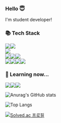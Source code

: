 <h3>Hello 😇</h3>
<p>I'm student developer!</p>

<h3>📚 Tech Stack</h3>
<p dir="auto">
<img src="https://img.shields.io/badge/-Django-092E20?logo=Django&amp;logoColor=white&amp;labelColor=092E20" style="max-width: 100%;"><img src="https://img.shields.io/badge/-Express-000000?logo=Express&amp;logoColor=white&amp;labelColor=000000" style="max-width: 100%;"><br/><img src="https://img.shields.io/badge/-MongoDB-47A248?logo=MongoDB&amp;logoColor=white&amp;labelColor=47A248" style="max-width: 100%;"><br/><img src="https://img.shields.io/badge/-Pug-A86454?logo=Pug&amp;logoColor=black&amp;labelColor=A86454" style="max-width: 100%;"><img src="https://img.shields.io/badge/-Javascript-F7DF1E?logo=Javascript&amp;logoColor=white&amp;labelColor=F7DF1E" style="max-width: 100%;"><img src="https://img.shields.io/badge/-TypeScript-3178C6?logo=TypeScript&amp;logoColor=white&amp;labelColor=3178C6" style="max-width: 100%;"><br/><img src="https://img.shields.io/badge/-React-61DAFB?logo=React&amp;logoColor=black&amp;labelColor=61DAFB" style="max-width: 100%;"><img src="https://img.shields.io/badge/-Chakra UI-319795?logo=Chakra UI&amp;logoColor=white&amp;labelColor=319795" style="max-width: 100%;"><img src="https://img.shields.io/badge/-gulp-CF4647?logo=gulp&amp;logoColor=white&amp;labelColor=CF4647" style="max-width: 100%;"><img src="https://img.shields.io/badge/-Node.js-339933?logo=Node.js&amp;logoColor=white&amp;labelColor=339933" style="max-width: 100%;"><p>

<h3>🫧 Learning now...</h3>
<p dir="auto"><img src="https://img.shields.io/badge/-JAVA-orange?logo=CoffeeScript&amp;logoColor=white&amp;labelColor=orange" style="max-width: 100%;"><img src="https://img.shields.io/badge/-Spring-6DB33F?logo=Spring&amp;logoColor=white&amp;labelColor=6DB33F" style="max-width: 100%;"><img src="https://img.shields.io/badge/-MySQL-4479A1?logo=MySQL&amp;logoColor=white&amp;labelColor=4479A1" style="max-width: 100%;"><p>
  
![Anurag's GitHub stats](https://github-readme-stats.vercel.app/api?username=dockerel&show_icons=true&theme=vue)

![Top Langs](https://github-readme-stats.vercel.app/api/top-langs/?username=dockerel&layout=compact&theme=gruvbox)

[![Solved.ac
프로필](http://mazassumnida.wtf/api/v2/generate_badge?boj=dgh0001)](https://solved.ac/dgh0001)

